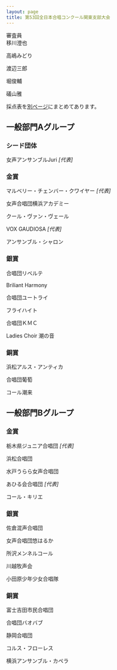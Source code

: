 ```yaml
---
layout: page
title: 第53回全日本合唱コンクール関東支部大会
---
```

審査員  
移川澄也

高嶋みどり

渡辺三郎

堀俊輔

礒山雅

採点表を[別ページ](../kanto-general-score/)にまとめてあります。

一般部門Aグループ
-----------------

### シード団体

<span class="choir-name">女声アンサンブルJuri</span>
*\[代表\]*

### 金賞

<span class="choir-name">マルベリー・チェンバー・クワイヤー</span>
*\[代表\]*

<span class="choir-name">女声合唱団横浜アカデミー</span>

<span class="choir-name">クール・ヴァン・ヴェール</span>

<span class="choir-name">VOX GAUDIOSA</span>
*\[代表\]*

<span class="choir-name">アンサンブル・シャロン</span>

### 銀賞

<span class="choir-name">合唱団リベルテ</span>

<span class="choir-name">Briliant Harmony</span>

<span class="choir-name">合唱団ユートライ</span>

<span class="choir-name">フライハイト</span>

<span class="choir-name">合唱団ＫＭＣ</span>

<span class="choir-name">Ladies Choir 潮の音</span>

### 銅賞

<span class="choir-name">浜松アルス・アンティカ</span>

<span class="choir-name">合唱団葡萄</span>

<span class="choir-name">コール潮来</span>

一般部門Bグループ
-----------------

### 金賞

<span class="choir-name">栃木県ジュニア合唱団</span>
*\[代表\]*

<span class="choir-name">浜松合唱団</span>

<span class="choir-name">水戸うらら女声合唱団</span>

<span class="choir-name">あひる会合唱団</span>
*\[代表\]*

<span class="choir-name">コール・キリエ</span>

### 銀賞

<span class="choir-name">佐倉混声合唱団</span>

<span class="choir-name">女声合唱団悠はるか</span>

<span class="choir-name">所沢メンネルコール</span>

<span class="choir-name">川越牧声会</span>

<span class="choir-name">小田原少年少女合唱隊</span>

### 銅賞

<span class="choir-name">富士吉田市民合唱団</span>

<span class="choir-name">合唱団バオバブ</span>

<span class="choir-name">静岡合唱団</span>

<span class="choir-name">コルス・フローレス</span>

<span class="choir-name">横浜アンサンブル・カペラ</span>
